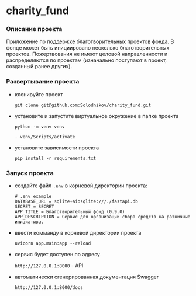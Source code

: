# charity_fund

<!-- добавить стек и бейджи -->
<!-- python-dotenv==0.19.2, alembic -->
<!-- добавить картинку -->

### Описание проекта

Приложение по поддержке благотворительных проектов фонда. В фонде может быть инициировано несколько благотворительных проектов. Пожертвования не имеют целовой направленности и распределяются по проектам (изначально поступают в проект, созданный ранее других).

### Развертывание проекта

* клонируйте проект

   `git clone git@github.com:Solodnikov/charity_fund.git`

* установите и запустите виртуальное окружение в папке проекта

    `python -m venv venv`

    `. venv/Scripts/activate`

* установите зависимости проекта

    `pip install -r requirements.txt`

### Запуск проекта

* создайте файл `.env` в корневой директории проекта:
    
    ```
    # .env example
    DATABASE_URL = sqlite+aiosqlite:///./fastapi.db
    SECRET = SECRET
    APP_TITLE = Благотворительный фонд (0.9.0)
    APP_DESCRIPTION = Сервис для организации сбора средств на разничные инициативы.
    ```

* ввести комманду в корневой директории проекта

    `uvicorn app.main:app --reload`

* cервис будет доступен по адресу

    `http://127.0.0.1:8000` - API

* автоматически сгенерированная документация Swagger

    `http://127.0.0.1:8000/docs`


